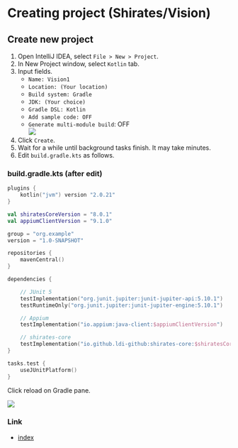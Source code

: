 # Creating project (Shirates/Vision)

## Create new project

1. Open IntelliJ IDEA, select `File > New > Project`.
1. In New Project window, select `Kotlin` tab.
1. Input fields.
    - `Name: Vision1`
    - `Location: (Your location)`
    - `Build system: Gradle`
    - `JDK: (Your choice)`
    - `Gradle DSL: Kotlin`
    - `Add sample code: OFF`
    - `Generate multi-module build`: OFF
      <br>![](../_images/new_project.png)
1. Click `Create`.
1. Wait for a while until background tasks finish. It may take minutes.
1. Edit `build.gradle.kts` as follows.

### build.gradle.kts (after edit)

```kotlin
plugins {
    kotlin("jvm") version "2.0.21"
}

val shiratesCoreVersion = "8.0.1"
val appiumClientVersion = "9.1.0"

group = "org.example"
version = "1.0-SNAPSHOT"

repositories {
    mavenCentral()
}

dependencies {

    // JUnit 5
    testImplementation("org.junit.jupiter:junit-jupiter-api:5.10.1")
    testRuntimeOnly("org.junit.jupiter:junit-jupiter-engine:5.10.1")

    // Appium
    testImplementation("io.appium:java-client:$appiumClientVersion")

    // shirates-core
    testImplementation("io.github.ldi-github:shirates-core:$shiratesCoreVersion")
}

tasks.test {
    useJUnitPlatform()
}
```

Click reload on Gradle pane.

![](../_images/gradle_refresh.png)

### Link

- [index](../../vision-index.md)

